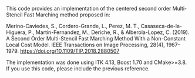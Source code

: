 This code provides an implementation of the centered second order Multi-Stencil Fast Marching method proposed in:

Merino-Caviedes, S., Cordero-Grande, L., Perez, M. T., Casaseca-de-la-Higuera, P., Martin-Fernandez, M., Deriche, R., & Alberola-Lopez, C. (2019). 
A Second Order Multi-Stencil Fast Marching Method With a Non-Constant Local Cost Model. IEEE Transactions on Image Processing, 28(4), 1967–1979. 
https://doi.org/10.1109/TIP.2018.2880507

The implementation was done using ITK 4.13, Boost 1.70 and CMake>=3.8. If you use this code, please include the previous reference.
